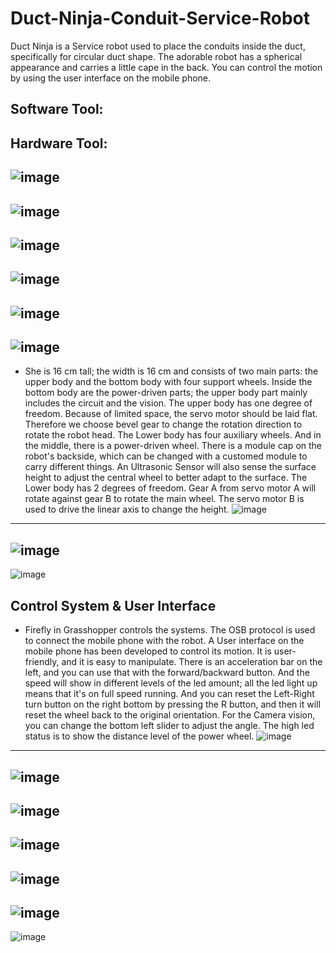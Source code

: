 # Duct-Ninja-Conduit-Service-Robot
Duct Ninja is a Service robot used to place the conduits inside the duct, specifically for circular duct shape.  The adorable robot has a spherical appearance and carries a little cape in the back. You can control the motion by using the user interface on the mobile phone.  

## Software Tool: 

## Hardware Tool:


![image](https://user-images.githubusercontent.com/65818525/131329303-3f400a96-c7cf-4d31-a11a-86d32c1469ed.png)
---
![image](https://user-images.githubusercontent.com/65818525/131329384-8e037b66-717b-44b0-83bc-0de4d3a2c053.png)
---
![image](https://user-images.githubusercontent.com/65818525/131329421-2dd79f84-6640-40d3-9f59-6fa949eec270.png)
---
![image](https://user-images.githubusercontent.com/65818525/131329430-133e995a-6c0e-4f51-91ff-56534e81e05b.png)
---
![image](https://user-images.githubusercontent.com/65818525/131329552-f5a68ddb-36f2-4602-957c-a6a74265dc57.png)
---
![image](https://user-images.githubusercontent.com/65818525/131329606-d2ef423f-d81c-4b1e-9d37-7522fc818120.png)
---
- She is 16 cm tall; the width is 16 cm and consists of two main parts: the upper body and the bottom body with four support wheels. Inside the bottom body are the power-driven parts; the upper body part mainly includes the circuit and the vision. The upper body has one degree of freedom. Because of limited space, the servo motor should be laid flat. Therefore we choose bevel gear to change the rotation direction to rotate the robot head. The Lower body has four auxiliary wheels. And in the middle, there is a power-driven wheel. There is a module cap on the robot's backside, which can be changed with a customed module to carry different things. An Ultrasonic Sensor will also sense the surface height to adjust the central wheel to better adapt to the surface. The Lower body has 2 degrees of freedom. Gear A from servo motor A will rotate against gear B to rotate the main wheel. The servo motor B is used to drive the linear axis to change the height.
![image](https://user-images.githubusercontent.com/65818525/131329497-3d46d15c-6898-4909-a8a9-2822eca57df0.png)
---
![image](https://user-images.githubusercontent.com/65818525/131329444-1f804f89-1e2a-4f3f-8827-58bab9892abe.png)
---
![image](https://user-images.githubusercontent.com/65818525/131329644-e7c89c7a-df03-4828-bdcc-1bbaade162a3.png)
## Control System & User Interface
- Firefly in Grasshopper controls the systems. The OSB protocol is used to connect the mobile phone with the robot. A User interface on the mobile phone has been developed to control its motion. It is user-friendly, and it is easy to manipulate. There is an acceleration bar on the left, and you can use that with the forward/backward button. And the speed will show in different levels of the led amount; all the led light up means that it's on full speed running. And you can reset the Left-Right turn button on the right bottom by pressing the R button, and then it will reset the wheel back to the original orientation. For the Camera vision, you can change the bottom left slider to adjust the angle. The high led status is to show the distance level of the power wheel.
![image](https://user-images.githubusercontent.com/65818525/131329674-92e776f0-8db7-48d2-93b5-4dbf68f6c800.png)
---
![image](https://user-images.githubusercontent.com/65818525/131329696-d711ee35-3a97-4cc9-a4c6-4e6186ca1fb0.png)
---
![image](https://user-images.githubusercontent.com/65818525/131329738-1d0553f4-0ffb-4acf-98e5-f74b4ae81139.png)
---
![image](https://user-images.githubusercontent.com/65818525/131329762-9c029545-7dde-4549-8516-a1436042a337.png)
---
![image](https://user-images.githubusercontent.com/65818525/131329779-34145727-4ba6-4fad-8518-518ee37134ae.png)
---
![image](https://user-images.githubusercontent.com/65818525/131329808-65890247-b7d4-45b1-90bd-3d36e2c03c34.png)
---
![image](https://user-images.githubusercontent.com/65818525/131329826-af024ad0-3f24-44a8-8980-428262005f04.png)

